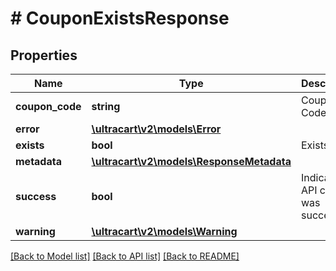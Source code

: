 # # CouponExistsResponse

## Properties

Name | Type | Description | Notes
------------ | ------------- | ------------- | -------------
**coupon_code** | **string** | Coupon Code | [optional]
**error** | [**\ultracart\v2\models\Error**](Error.md) |  | [optional]
**exists** | **bool** | Exists | [optional]
**metadata** | [**\ultracart\v2\models\ResponseMetadata**](ResponseMetadata.md) |  | [optional]
**success** | **bool** | Indicates if API call was successful | [optional]
**warning** | [**\ultracart\v2\models\Warning**](Warning.md) |  | [optional]

[[Back to Model list]](../../README.md#models) [[Back to API list]](../../README.md#endpoints) [[Back to README]](../../README.md)
